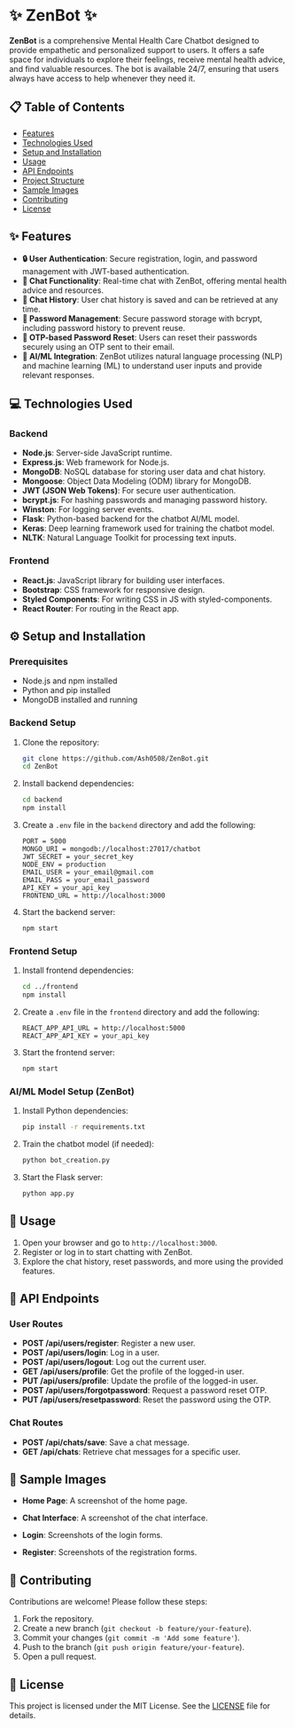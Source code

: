 # ✨ ZenBot ✨

**ZenBot** is a comprehensive Mental Health Care Chatbot designed to provide empathetic and personalized support to users. It offers a safe space for individuals to explore their feelings, receive mental health advice, and find valuable resources. The bot is available 24/7, ensuring that users always have access to help whenever they need it.

## 📋 Table of Contents

- [Features](#-features)
- [Technologies Used](#-technologies-used)
- [Setup and Installation](#%EF%B8%8F-setup-and-installation)
- [Usage](#-usage)
- [API Endpoints](#-api-endpoints)
- [Project Structure](#-project-structure)
- [Sample Images](#-sample-images)
- [Contributing](#-contributing)
- [License](#-license)

## ✨ Features

- **🔒 User Authentication**: Secure registration, login, and password management with JWT-based authentication.
- **💬 Chat Functionality**: Real-time chat with ZenBot, offering mental health advice and resources.
- **📝 Chat History**: User chat history is saved and can be retrieved at any time.
- **🔑 Password Management**: Secure password storage with bcrypt, including password history to prevent reuse.
- **🔐 OTP-based Password Reset**: Users can reset their passwords securely using an OTP sent to their email.
- **🤖 AI/ML Integration**: ZenBot utilizes natural language processing (NLP) and machine learning (ML) to understand user inputs and provide relevant responses.

## 💻 Technologies Used

### Backend

- **Node.js**: Server-side JavaScript runtime.
- **Express.js**: Web framework for Node.js.
- **MongoDB**: NoSQL database for storing user data and chat history.
- **Mongoose**: Object Data Modeling (ODM) library for MongoDB.
- **JWT (JSON Web Tokens)**: For secure user authentication.
- **bcrypt.js**: For hashing passwords and managing password history.
- **Winston**: For logging server events.
- **Flask**: Python-based backend for the chatbot AI/ML model.
- **Keras**: Deep learning framework used for training the chatbot model.
- **NLTK**: Natural Language Toolkit for processing text inputs.

### Frontend

- **React.js**: JavaScript library for building user interfaces.
- **Bootstrap**: CSS framework for responsive design.
- **Styled Components**: For writing CSS in JS with styled-components.
- **React Router**: For routing in the React app.

## ⚙️ Setup and Installation

### Prerequisites

- Node.js and npm installed
- Python and pip installed
- MongoDB installed and running

### Backend Setup

1. Clone the repository:
    ```bash
    git clone https://github.com/Ash0508/ZenBot.git
    cd ZenBot
    ```

2. Install backend dependencies:
    ```bash
    cd backend
    npm install
    ```

3. Create a `.env` file in the `backend` directory and add the following:
    ```env
    PORT = 5000
    MONGO_URI = mongodb://localhost:27017/chatbot
    JWT_SECRET = your_secret_key
    NODE_ENV = production
    EMAIL_USER = your_email@gmail.com
    EMAIL_PASS = your_email_password
    API_KEY = your_api_key
    FRONTEND_URL = http://localhost:3000
    ```

4. Start the backend server:
    ```bash
    npm start
    ```

### Frontend Setup

1. Install frontend dependencies:
    ```bash
    cd ../frontend
    npm install
    ```

2. Create a `.env` file in the `frontend` directory and add the following:
    ```env
    REACT_APP_API_URL = http://localhost:5000
    REACT_APP_API_KEY = your_api_key
    ```

3. Start the frontend server:
    ```bash
    npm start
    ```

### AI/ML Model Setup (ZenBot)

1. Install Python dependencies:
    ```bash
    pip install -r requirements.txt
    ```

2. Train the chatbot model (if needed):
    ```bash
    python bot_creation.py
    ```

3. Start the Flask server:
    ```bash
    python app.py
    ```

## 🚀 Usage

1. Open your browser and go to `http://localhost:3000`.
2. Register or log in to start chatting with ZenBot.
3. Explore the chat history, reset passwords, and more using the provided features.

## 📂 API Endpoints

### User Routes

- **POST /api/users/register**: Register a new user.
- **POST /api/users/login**: Log in a user.
- **POST /api/users/logout**: Log out the current user.
- **GET /api/users/profile**: Get the profile of the logged-in user.
- **PUT /api/users/profile**: Update the profile of the logged-in user.
- **POST /api/users/forgotpassword**: Request a password reset OTP.
- **PUT /api/users/resetpassword**: Reset the password using the OTP.

### Chat Routes

- **POST /api/chats/save**: Save a chat message.
- **GET /api/chats**: Retrieve chat messages for a specific user.

## 📸 Sample Images

- **Home Page**: A screenshot of the home page.

- **Chat Interface**: A screenshot of the chat interface.

- **Login**: Screenshots of the login forms.

- **Register**: Screenshots of the registration forms.

## 🤝 Contributing

Contributions are welcome! Please follow these steps:

1. Fork the repository.
2. Create a new branch (`git checkout -b feature/your-feature`).
3. Commit your changes (`git commit -m 'Add some feature'`).
4. Push to the branch (`git push origin feature/your-feature`).
5. Open a pull request.

## 📄 License

This project is licensed under the MIT License. See the [LICENSE](LICENSE) file for details.
